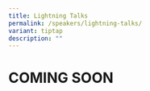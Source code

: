 ```yaml
---
title: Lightning Talks
permalink: /speakers/lightning-talks/
variant: tiptap
description: ""
---
```

<h1><strong>COMING SOON</strong></h1>
<p></p>